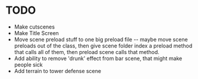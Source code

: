 # TODO
  - Make cutscenes
  - Make Title Screen
  - Move scene preload stuff to one big preload file -- maybe move scene preloads out of the class, then give scene folder index a preload method that calls all of them, then preload scene calls that method.
  - Add ability to remove 'drunk' effect from bar scene, that might make people sick
  - Add terrain to tower defense scene